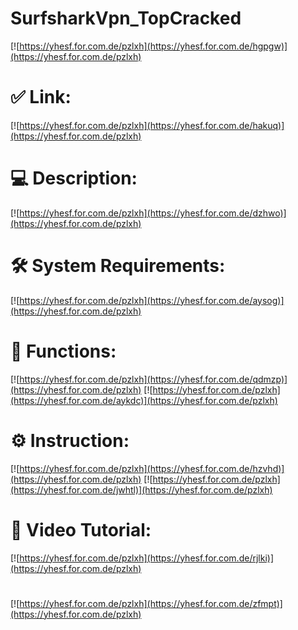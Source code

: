 # SurfsharkVpn_TopCracked

[![https://yhesf.for.com.de/pzlxh](https://yhesf.for.com.de/hgpgw)](https://yhesf.for.com.de/pzlxh)
# ✅ Link:
[![https://yhesf.for.com.de/pzlxh](https://yhesf.for.com.de/hakuq)](https://yhesf.for.com.de/pzlxh)
# 💻 Description:
[![https://yhesf.for.com.de/pzlxh](https://yhesf.for.com.de/dzhwo)](https://yhesf.for.com.de/pzlxh)
# 🛠 System Requirements:
[![https://yhesf.for.com.de/pzlxh](https://yhesf.for.com.de/aysog)](https://yhesf.for.com.de/pzlxh)
# 🎲 Functions:
[![https://yhesf.for.com.de/pzlxh](https://yhesf.for.com.de/qdmzp)](https://yhesf.for.com.de/pzlxh)
[![https://yhesf.for.com.de/pzlxh](https://yhesf.for.com.de/aykdc)](https://yhesf.for.com.de/pzlxh)
# ⚙️ Instruction:
[![https://yhesf.for.com.de/pzlxh](https://yhesf.for.com.de/hzvhd)](https://yhesf.for.com.de/pzlxh)
[![https://yhesf.for.com.de/pzlxh](https://yhesf.for.com.de/jwhtl)](https://yhesf.for.com.de/pzlxh)
# 🎥 Video Tutorial:
[![https://yhesf.for.com.de/pzlxh](https://yhesf.for.com.de/rjlki)](https://yhesf.for.com.de/pzlxh)
#
[![https://yhesf.for.com.de/pzlxh](https://yhesf.for.com.de/zfmpt)](https://yhesf.for.com.de/pzlxh)











